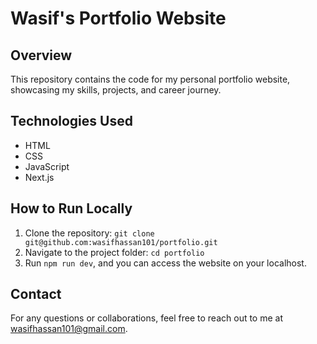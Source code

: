 # Wasif's Portfolio Website

## Overview
This repository contains the code for my personal portfolio website, showcasing my skills, projects, and career journey.

## Technologies Used
- HTML
- CSS
- JavaScript
- Next.js

## How to Run Locally
1. Clone the repository: `git clone git@github.com:wasifhassan101/portfolio.git`
2. Navigate to the project folder: `cd portfolio`
3. Run `npm run dev`, and you can access the website on your localhost.

## Contact
For any questions or collaborations, feel free to reach out to me at wasifhassan101@gmail.com.

